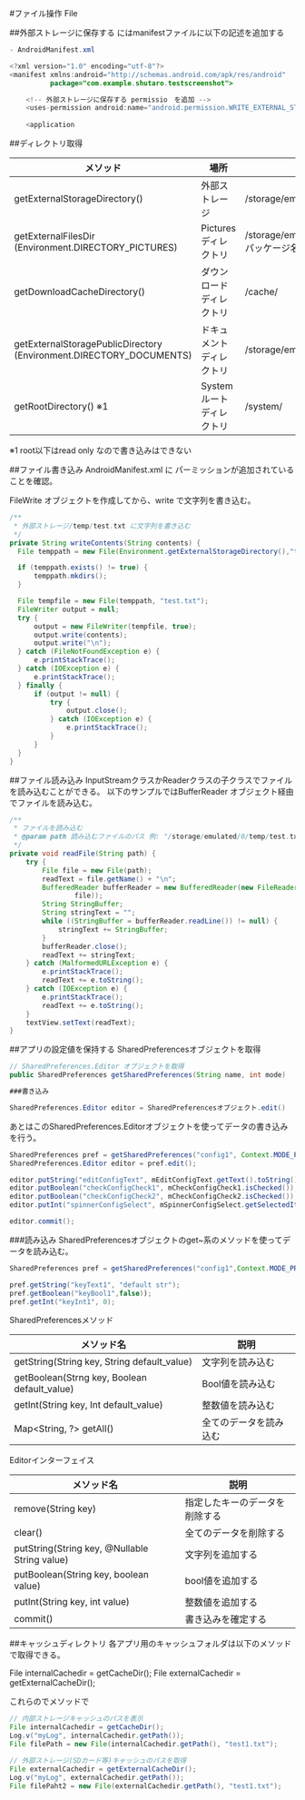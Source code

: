 #ファイル操作 File


##外部ストレージに保存する
にはmanifestファイルに以下の記述を追加する

```java
- AndroidManifest.xml

<?xml version="1.0" encoding="utf-8"?>
<manifest xmlns:android="http://schemas.android.com/apk/res/android"
          package="com.example.shutaro.testscreenshot">

    <!-- 外部ストレージに保存する permissio　を追加 -->
    <uses-permission android:name="android.permission.WRITE_EXTERNAL_STORAGE"></uses-permission>
    
    <application
```

##ディレクトリ取得

|メソッド|場所|例|
|---|---|---|
|getExternalStorageDirectory()|外部ストレージ|/storage/emulated/0/|
|getExternalFilesDir<br>(Environment.DIRECTORY_PICTURES)|Picturesディレクトリ|/storage/emulated/0//Android/data/<パッケージ名>/pictures/|
|getDownloadCacheDirectory()|ダウンロードディレクトリ|/cache/|
|getExternalStoragePublicDirectory<br>(Environment.DIRECTORY_DOCUMENTS)|ドキュメントディレクトリ|/storage/emulated/0/Documents/|
|getRootDirectory() ※1|Systemルートディレクトリ|/system/|

※1  root以下はread only なので書き込みはできない

##ファイル書き込み
AndroidManifest.xml に パーミッションが追加されていることを確認。

FileWrite オブジェクトを作成してから、write で文字列を書き込む。

```java
/**
 * 外部ストレージ/temp/test.txt に文字列を書き込む 
 */
private String writeContents(String contents) {
  File temppath = new File(Environment.getExternalStorageDirectory(),"temp");

  if (temppath.exists() != true) {
      temppath.mkdirs();
  }

  File tempfile = new File(temppath, "test.txt");
  FileWriter output = null;
  try {
      output = new FileWriter(tempfile, true);
      output.write(contents);
      output.write("\n");
  } catch (FileNotFoundException e) {
      e.printStackTrace();
  } catch (IOException e) {
      e.printStackTrace();
  } finally {
      if (output != null) {
          try {
              output.close();
          } catch (IOException e) {
              e.printStackTrace();
          }
      }
  }
}
```

##ファイル読み込み
InputStreamクラスかReaderクラスの子クラスでファイルを読み込むことができる。
以下のサンプルではBufferReader オブジェクト経由でファイルを読み込む。

```java
/**
 * ファイルを読み込む
 * @param path 読み込むファイルのパス 例: "/storage/emulated/0/temp/test.txt"
 */
private void readFile(String path) {
    try {
        File file = new File(path);
        readText = file.getName() + "\n";
        BufferedReader bufferReader = new BufferedReader(new FileReader(
                file));
        String StringBuffer;
        String stringText = "";
        while ((StringBuffer = bufferReader.readLine()) != null) {
            stringText += StringBuffer;
        }
        bufferReader.close();
        readText += stringText;
    } catch (MalformedURLException e) {
        e.printStackTrace();
        readText += e.toString();
    } catch (IOException e) {
        e.printStackTrace();
        readText += e.toString();
    }
    textView.setText(readText);
}
```

##アプリの設定値を保持する
SharedPreferencesオブジェクトを取得

```java
// SharedPreferences.Editor オブジェクトを取得
public SharedPreferences getSharedPreferences(String name, int mode)
```

```java
###書き込み
```

```java
SharedPreferences.Editor editor = SharedPreferencesオブジェクト.edit()
```

あとはこのSharedPreferences.Editorオブジェクトを使ってデータの書き込みを行う。

```java
SharedPreferences pref = getSharedPreferences("config1", Context.MODE_PRIVATE);
SharedPreferences.Editor editor = pref.edit();

editor.putString("editConfigText", mEditConfigText.getText().toString());
editor.putBoolean("checkConfigCheck1", mCheckConfigCheck1.isChecked());
editor.putBoolean("checkConfigCheck2", mCheckConfigCheck2.isChecked());
editor.putInt("spinnerConfigSelect", mSpinnerConfigSelect.getSelectedItemPosition());

editor.commit();
```

###読み込み
SharedPreferencesオブジェクトのget~系のメソッドを使ってデータを読み込む。

```java
SharedPreferences pref = getSharedPreferences("config1",Context.MODE_PRIVATE);

pref.getString("keyText1", "default str");
pref.getBoolean("keyBool1",false));
pref.getInt("keyInt1", 0);
```

SharedPreferencesメソッド

|メソッド名|説明|
|---|---|
|getString(String key, String default_value)|文字列を読み込む
|getBoolean(Strng key, Boolean default_value)|Bool値を読み込む
|getInt(String key, Int default_value)|整数値を読み込む|
|Map<String, ?> getAll()|全てのデータを読み込む|

Editorインターフェイス

|メソッド名|説明|
|---|---|
|remove(String key)|指定したキーのデータを削除する|
|clear()|全てのデータを削除する|
|putString(String key, @Nullable String value)|文字列を追加する|
|putBoolean(String key, boolean value)|bool値を追加する|
|putInt(String key, int value)|整数値を追加する|
|commit()|書き込みを確定する|

##キャッシュディレクトリ
各アプリ用のキャッシュフォルダは以下のメソッドで取得できる。

File internalCachedir = getCacheDir();
File externalCachedir = getExternalCacheDir();

これらのでメソッドで

```java
// 内部ストレージキャッシュのパスを表示
File internalCachedir = getCacheDir();
Log.v("myLog", internalCachedir.getPath());
File filePath = new File(internalCachedir.getPath(), "test1.txt");

// 外部ストレージ(SDカード等)キャッシュのパスを取得 
File externalCachedir = getExternalCacheDir();
Log.v("myLog", externalCachedir.getPath());
File filePaht2 = new File(externalCachedir.getPath(), "test1.txt"); 
```